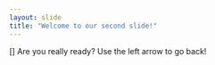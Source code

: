 ```yaml
---
layout: slide
title: "Welcome to our second slide!"
---
```

[] Are you really ready?
Use the left arrow to go back!

